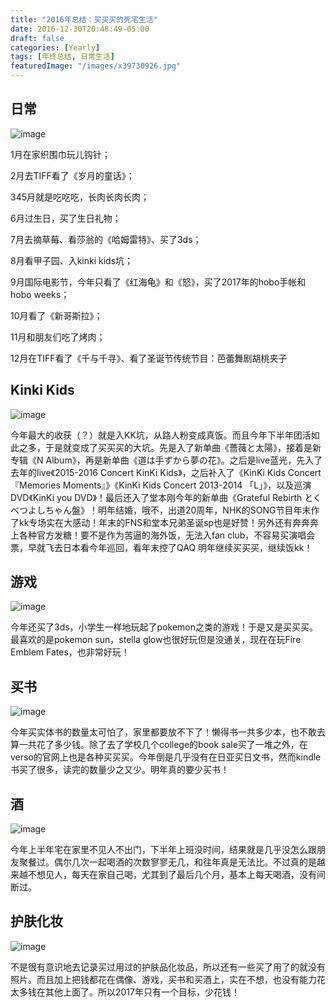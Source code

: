 ```yaml
---
title: "2016年总结：买买买的死宅生活"
date: 2016-12-30T20:48:49-05:00
draft: false
categories: [Yearly]
tags: [年终总结, 日常生活]
featuredImage: "/images/x39730926.jpg"
---
```


## 日常

<!--more-->

![image](/images/x39730502.jpg)

1月在家织围巾玩儿钩针；

2月去TIFF看了《岁月的童话》；

345月就是吃吃吃，长肉长肉长肉；

6月过生日，买了生日礼物；

7月去摘草莓、看莎翁的《哈姆雷特》、买了3ds；

8月看甲子园、入kinki kids坑；

9月国际电影节，今年只看了《红海龟》和《怒》，买了2017年的hobo手帐和hobo weeks；

10月看了《新哥斯拉》；

11月和朋友们吃了烤肉；

12月在TIFF看了《千与千寻》、看了圣诞节传统节目：芭蕾舞剧胡桃夹子

## Kinki Kids

![image](/images/x39730633.jpg)

今年最大的收获（？）就是入KK坑，从路人粉变成真饭。而且今年下半年团活如此之多，于是就变成了买买买的大坑。先是入了新单曲《薔薇と太陽》，接着是新专辑《N Album》，再是新单曲《道は手ずから夢の花》。之后是live蓝光，先入了去年的live《2015-2016 Concert KinKi Kids》，之后补入了《KinKi Kids Concert 『Memories Moments』》《KinKi Kids Concert 2013-2014 「L」》，以及巡演DVD《KinKi you DVD》！最后还入了堂本刚今年的新单曲《Grateful Rebirth とくべつよしちゃん盤》！明年结婚，哦不，出道20周年，NHK的SONG节目年末作了kk专场实在大感动！年末的FNS和堂本兄弟圣诞sp也是好赞！另外还有奔奔奔上各种官方发糖！要不是作为苦逼的海外饭，无法入fan club，不容易买演唱会票，早就飞去日本看今年巡回，看年末控了QAQ 明年继续买买买，继续饭kk！

## 游戏

![image](/images/x39730774.jpg)

今年还买了3ds，小学生一样地玩起了pokemon之类的游戏！于是又是买买买。最喜欢的是pokemon sun，stella glow也很好玩但是没通关，现在在玩Fire Emblem Fates，也非常好玩！

## 买书

![image](/images/x39730802.jpg)

今年买实体书的数量太可怕了，家里都要放不下了！懒得书一共多少本，也不敢去算一共花了多少钱。除了去了学校几个college的book sale买了一堆之外，在verso的官网上也是各种买买买。今年倒是几乎没有在日亚买日文书，然而kindle书买了很多，读完的数量少之又少。明年真的要少买书！



## 酒

![image](/images/x39730926.jpg)


今年上半年宅在家里不见人不出门，下半年上班没时间，结果就是几乎没怎么跟朋友聚餐过。偶尔几次一起喝酒的次数寥寥无几，和往年真是无法比。不过真的是越来越不想见人，每天在家自己喝，尤其到了最后几个月，基本上每天喝酒，没有间断过。

## 护肤化妆

![image](/images/x39731091.jpg)

不是很有意识地去记录买过用过的护肤品化妆品，所以还有一些买了用了的就没有照片。而且加上把钱都花在偶像、游戏，买书和买酒上，实在不想，也没有能力花太多钱在其他上面了。所以2017年只有一个目标，少花钱！



